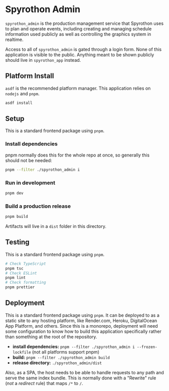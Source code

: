 # Spyrothon Admin

`spyrothon_admin` is the production management service that Spyrothon uses to plan and operate
events, including creating and managing schedule information used publicly as well as controlling
the graphics system in realtime.

Access to all of `spyrothon_admin` is gated through a login form. None of this application is
visible to the public. Anything meant to be shown publicly should live in `spyrothon_app` instead.

## Platform Install

`asdf` is the recommended platform manager. This application relies on `nodejs` and `pnpm`.

```zsh
asdf install
```

## Setup

This is a standard frontend package using `pnpm`.

### Install dependencies

pnpm normally does this for the whole repo at once, so generally this should not be needed:

```zsh
pnpm --filter ./spyrothon_admin i
```

### Run in development

```zsh
pnpm dev
```

### Build a production release

```zsh
pnpm build
```

Artifacts will live in a `dist` folder in this directory.

## Testing

This is a standard frontend package using `pnpm`.

```zsh
# Check TypeScript
pnpm tsc
# Check ESLint
pnpm lint
# Check formatting
pnpm prettier
```

## Deployment

This is a standard frontend package using `pnpm`. It can be deployed to as a static site to any
hosting platform, like Render.com, Heroku, DigitalOcean App Platform, and others. Since this is a
monorepo, deployment will need some configuration to know how to build this application specifically
rather than something at the root of the repository.

- **install dependencies:** `pnpm --filter ./spyrothon_admin i --frozen-lockfile` (not all platforms
  support pnpm)
- **build:** `pnpm --filter ./spyrothon_admin build`
- **release directory:** `./spyrothon_admin/dist`

Also, as a SPA, the host needs to be able to handle requests to any path and serve the same index
bundle. This is normally done with a "Rewrite" rule (_not_ a _redirect_ rule) that maps `/*` to `/`.
